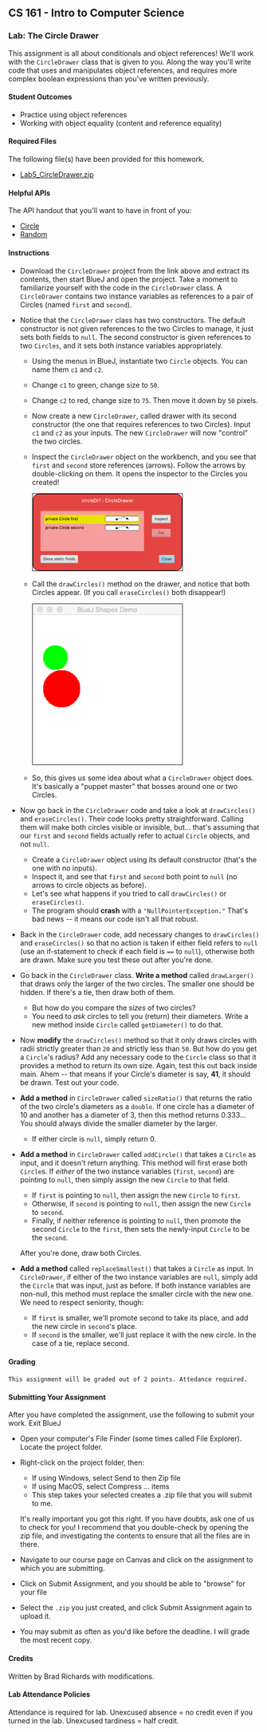 ## CS 161 - Intro to Computer Science

### Lab: The Circle Drawer

This assignment is all about conditionals and object references! We'll work with the `CircleDrawer` class that is given to you. Along the way you'll write code that uses and manipulates object references, and requires more complex boolean expressions than you've written previously.

#### Student Outcomes

- Practice using object references
- Working with object equality (content and reference equality)

<!-- 
#### Working with Partners (Please Read)

You are required to work _together_ on labs. As I mentioned the first day of class, some of you may have had some prior programming experience, and this lab may come more naturally for you. Please be humble and be supportive to one another, and don't leave your partner behind. Labs are _very_ low-stakes, and you'll get full credit for being here, working through it, and being a good citizen. We'll be around to help.

Here are your assigned partners for today's lab.

```
[Jones, B, Jones, S]
[Steller, L, Culpepper, A]
[Camblin, F, Strash, K]
[Beardsley, M, Murphy, C, Rodriguez, C]
[Brown, A, Grey, E]
[Roppolo, G, Murayama, E]
[Wissing, A, Miller, D]
``` 
-->


#### Required Files

The following file(s) have been provided for this homework.

- [Lab5_CircleDrawer.zip](Lab5_CircleDrawer.zip)

#### Helpful APIs

The API handout that you'll want to have in front of you:

- [Circle](../api/CircleAPI.pdf)
- [Random](../api/RandomAPI.pdf)

#### Instructions

- Download the `CircleDrawer` project from the link above and extract its contents, then start BlueJ and open the project. Take a moment to familiarize yourself with the code in the `CircleDrawer` class. A `CircleDrawer` contains two instance variables as references to a pair of Circles (named `first` and `second`).

- Notice that the `CircleDrawer` class has two constructors. The default constructor is not given references to the two Circles to manage, it just sets both fields to `null`. The second constructor is given references to two `Circles`, and it sets both instance variables appropriately.

  - Using the menus in BlueJ, instantiate two `Circle` objects. You can name them `c1` and `c2`.
  - Change `c1` to green, change size to `50`.
  - Change `c2` to red, change size to `75`. Then move it down by `50` pixels.
  - Now create a new `CircleDrawer`, called drawer with its second constructor (the one that requires references to two Circles). Input `c1` and `c2` as your inputs. The new `CircleDrawer` will now "control" the two circles.

  - Inspect the `CircleDrawer` object on the workbench, and you see that `first` and `second` store references (arrows). Follow the arrows by double-clicking on them. It opens the inspector to the Circles you created!

    <img src="figures/drawer2.png" width="300px" border="1px" />

  - Call the `drawCircles()` method on the drawer, and notice that both Circles appear. (If you call `eraseCircles()` both disappear!)

    <img src="figures/drawer1.png" width="300px" border="1px" />

  - So, this gives us some idea about what a `CircleDrawer` object does. It's basically a "puppet master" that bosses around one or two Circles.

<!-- - It's time to start weaning you off the BlueJ menus, and start learning how to do everything in code. Create a new class, and name it `Tester`. Clean up the "boilerplate code" that BlueJ fills in automatically. There are no fields. Now create the `main` method, which always has the same signature below:

  ```java
  public static void main(String[] args) {
    // Code goes here
  }
  ```

  In the body of the `main` method, write code to do what we had just done using menus. Before you write anything though, you might interested in the following syntax reminders.

  Object Instantiation/Creation:

  ```java
  ObjectType name = new ObjectType(...);  // 1) ObjectType refers to the Class name
                                        // 2) name is a good name to call your object variable
                                        // 3) ... refers to any parameters you wish to input to the constructor
  ```

  Calling a method on an object:

  ```java
  name.method(...);    // 1) name is the variable that refers to an object
                     // 2) ... refers to any parameters input into the method
  ```

- I got things started for you...

  ```java
  public static void main(String[] args) {
      Circle c1 = new Circle();
      c1.makeVisible();
      c1.changeColor("green");
      c1.changeSize(50);

      // Finish the rest
  }
  ```

- After you're done, close out the code window. Right click on the `Tester` class and call the main method (Don't create a new `Tester` object on the workbench). You should again see the green and red circles drawn. -->

- Now go back in the `CircleDrawer` code and take a look at `drawCircles()` and `eraseCircles()`. Their code looks pretty straightforward. Calling them will make both circles visible or invisible, but... that's assuming that our `first` and `second` fields actually refer to actual `Circle` objects, and not `null`.

  - Create a `CircleDrawer` object using its default constructor (that's the one with no inputs).
  - Inspect it, and see that `first` and `second` both point to `null` (no arrows to circle objects as before).
  - Let's see what happens if you tried to call `drawCircles()` or `eraseCircles()`.
  - The program should **crash** with a `"NullPointerException."` That's bad news -- it means our code isn't all that robust.

- Back in the `CircleDrawer` code, add necessary changes to `drawCircles()` and `eraseCircles()` so that no action is taken if either field refers to `null` (use an if-statement to check if each field is `==` to `null`), otherwise both are drawn. Make sure you test these out after you're done.

- Go back in the `CircleDrawer` class. **Write a method** called `drawLarger()` that draws only the larger of the two circles. The smaller one should be hidden. If there's a tie, then draw both of them.

  - But how do you compare the *sizes* of two circles? 
  - You need to _ask_ circles to tell you (return) their diameters. Write a new method inside `Circle` called `getDiameter()` to do that.

- Now **modify** the `drawCircles()` method so that it only draws circles with radii strictly greater than `20` and strictly less than `50`. But how do you get a `Circle`'s radius? Add any necessary code to the `Circle` class so that it provides a method to return its own size. Again, test this out back inside main. Ahem -- that means if your Circle's diameter is say, **41**, it should be drawn. Test out your code.

- **Add a method** in `CircleDrawer` called `sizeRatio()` that returns the ratio of the two circle's diameters as a `double`. If one circle has a diameter of 10 and another has a diameter of 3, then this method returns 0.333... You should always divide the smaller diameter by the larger.

  - If either circle is `null`, simply return 0.

- **Add a method** in `CircleDrawer` called `addCircle()` that takes a `Circle` as input, and it doesn't return anything. This method will first erase both `Circle`s. If *either* of the two instance variables (`first`, `second`) are pointing to `null`, then simply assign the new `Circle` to that field.

  - If `first` is pointing to `null`, then assign the new `Circle` to `first`.
  - Otherwise, if `second` is pointing to `null`, then assign the new `Circle` to `second`.
  - Finally, if neither reference is pointing to `null`, then promote the second `Circle` to the `first`, then sets the newly-input `Circle` to be the `second`.

  After you're done, draw both Circles.

- **Add a method** called `replaceSmallest()` that takes a `Circle` as input. In `CircleDrawer`, if either of the two instance variables are `null`, simply add the `Circle` that was input, just as before. If both instance variables are non-null, this method must replace the smaller circle with the new one. We need to respect seniority, though:
  - If `first` is smaller, we'll promote second to take its place, and add the new circle in `second`'s place.
  - If `second` is the smaller, we'll just replace it with the new circle. In the case of a tie, replace second.


<!-- 

- Finally, add a method to `CircleDrawer` called `drawWhenEquals()` that draws both `Circles` if they are "equal" in _content_. Hide both of them if they aren't "equal." Before you can write the method, you need to add an `equals()` method in the `Circle` class.

  - Let's say that two `Circle`s are equal in content if they have the same size and (x,y) positioning. Refer back to the "content (deep) equality" notes, if you need a reminder on how these `equals()` methods are written.

-->


#### Grading

```
This assignment will be graded out of 2 points. Attedance required.
```


#### Submitting Your Assignment

After you have completed the assignment, use the following to submit your work.
Exit BlueJ

- Open your computer's File Finder (some times called File Explorer). Locate the project folder.

- Right-click on the project folder, then:

  - If using Windows, select Send to then Zip file
  - If using MacOS, select Compress ... items
  - This step takes your selected creates a .zip file that you will submit to me.

  It's really important you got this right. If you have doubts, ask one of us to check for you! I recommend that you double-check by opening the zip file, and investigating the contents to ensure that all the files are in there.

- Navigate to our course page on Canvas and click on the assignment to which you are submitting.

- Click on Submit Assignment, and you should be able to "browse" for your file

- Select the `.zip` you just created, and click Submit Assignment again to upload it.

- You may submit as often as you'd like before the deadline. I will grade the most recent copy.

#### Credits

Written by Brad Richards with modifications.

#### Lab Attendance Policies

Attendance is required for lab. Unexcused absence = no credit even if you turned in the lab. Unexcused tardiness = half credit.
